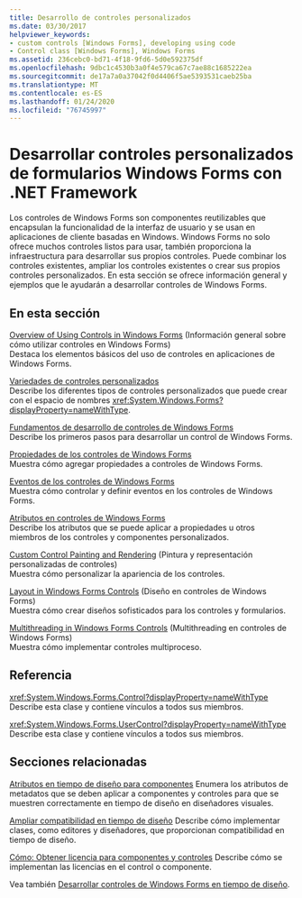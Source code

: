 ```yaml
---
title: Desarrollo de controles personalizados
ms.date: 03/30/2017
helpviewer_keywords:
- custom controls [Windows Forms], developing using code
- Control class [Windows Forms], Windows Forms
ms.assetid: 236cebc0-bd71-4f18-9fd6-5d0e592375df
ms.openlocfilehash: 9dbc1c4530b3a0f4e579ca67c7ae88c1685222ea
ms.sourcegitcommit: de17a7a0a37042f0d4406f5ae5393531caeb25ba
ms.translationtype: MT
ms.contentlocale: es-ES
ms.lasthandoff: 01/24/2020
ms.locfileid: "76745997"
---
```

# <a name="developing-custom-windows-forms-controls-with-the-net-framework"></a>Desarrollar controles personalizados de formularios Windows Forms con .NET Framework
Los controles de Windows Forms son componentes reutilizables que encapsulan la funcionalidad de la interfaz de usuario y se usan en aplicaciones de cliente basadas en Windows. Windows Forms no solo ofrece muchos controles listos para usar, también proporciona la infraestructura para desarrollar sus propios controles. Puede combinar los controles existentes, ampliar los controles existentes o crear sus propios controles personalizados. En esta sección se ofrece información general y ejemplos que le ayudarán a desarrollar controles de Windows Forms.  
  
## <a name="in-this-section"></a>En esta sección  
 [Overview of Using Controls in Windows Forms](overview-of-using-controls-in-windows-forms.md) (Información general sobre cómo utilizar controles en Windows Forms)  
 Destaca los elementos básicos del uso de controles en aplicaciones de Windows Forms.  
  
 [Variedades de controles personalizados](varieties-of-custom-controls.md)  
 Describe los diferentes tipos de controles personalizados que puede crear con el espacio de nombres <xref:System.Windows.Forms?displayProperty=nameWithType>.  
  
 [Fundamentos de desarrollo de controles de Windows Forms](windows-forms-control-development-basics.md)  
 Describe los primeros pasos para desarrollar un control de Windows Forms.  
  
 [Propiedades de los controles de Windows Forms](properties-in-windows-forms-controls.md)  
 Muestra cómo agregar propiedades a controles de Windows Forms.  
  
 [Eventos de los controles de Windows Forms](events-in-windows-forms-controls.md)  
 Muestra cómo controlar y definir eventos en los controles de Windows Forms.  
  
 [Atributos en controles de Windows Forms](attributes-in-windows-forms-controls.md)  
 Describe los atributos que se puede aplicar a propiedades u otros miembros de los controles y componentes personalizados.  
  
 [Custom Control Painting and Rendering](custom-control-painting-and-rendering.md) (Pintura y representación personalizadas de controles)  
 Muestra cómo personalizar la apariencia de los controles.  
  
 [Layout in Windows Forms Controls](layout-in-windows-forms-controls.md) (Diseño en controles de Windows Forms)  
 Muestra cómo crear diseños sofisticados para los controles y formularios.  
  
 [Multithreading in Windows Forms Controls](multithreading-in-windows-forms-controls.md) (Multithreading en controles de Windows Forms)  
 Muestra cómo implementar controles multiproceso.  
  
## <a name="reference"></a>Referencia  
 <xref:System.Windows.Forms.Control?displayProperty=nameWithType>  
 Describe esta clase y contiene vínculos a todos sus miembros.  
  
 <xref:System.Windows.Forms.UserControl?displayProperty=nameWithType>  
 Describe esta clase y contiene vínculos a todos sus miembros.  
  
## <a name="related-sections"></a>Secciones relacionadas  
 [Atributos en tiempo de diseño para componentes](https://docs.microsoft.com/previous-versions/visualstudio/visual-studio-2013/tk67c2t8(v=vs.120))  
 Enumera los atributos de metadatos que se deben aplicar a componentes y controles para que se muestren correctamente en tiempo de diseño en diseñadores visuales.  
  
 [Ampliar compatibilidad en tiempo de diseño](https://docs.microsoft.com/previous-versions/visualstudio/visual-studio-2013/37899azc(v=vs.120))  
 Describe cómo implementar clases, como editores y diseñadores, que proporcionan compatibilidad en tiempo de diseño.  
  
 [Cómo: Obtener licencia para componentes y controles](https://docs.microsoft.com/previous-versions/visualstudio/visual-studio-2013/fe8b1eh9(v=vs.120))  
 Describe cómo se implementan las licencias en el control o componente.  
  
 Vea también [Desarrollar controles de Windows Forms en tiempo de diseño](developing-windows-forms-controls-at-design-time.md).
